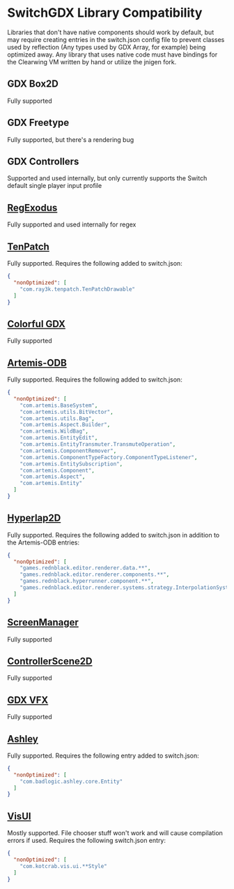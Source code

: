 # SwitchGDX Library Compatibility
Libraries that don't have native components should work by default, but may require creating entries in the switch.json config
file to prevent classes used by reflection (Any types used by GDX Array, for example) being optimized away. Any library that uses
native code must have bindings for the Clearwing VM written by hand or utilize the jnigen fork. 

## GDX Box2D
Fully supported

## GDX Freetype
Fully supported, but there's a rendering bug

## GDX Controllers
Supported and used internally, but only currently supports the Switch default single player input profile

## [RegExodus](https://github.com/tommyettinger/RegExodus)
Fully supported and used internally for regex

## [TenPatch](https://github.com/raeleus/TenPatch)
Fully supported. Requires the following added to switch.json:
```json
{
  "nonOptimized": [
    "com.ray3k.tenpatch.TenPatchDrawable"
  ]
}
```

## [Colorful GDX](https://github.com/tommyettinger/colorful-gdx)
Fully supported

## [Artemis-ODB](https://github.com/junkdog/artemis-odb)
Fully supported. Requires the following added to switch.json:
```json
{
  "nonOptimized": [
    "com.artemis.BaseSystem",
    "com.artemis.utils.BitVector",
    "com.artemis.utils.Bag",
    "com.artemis.Aspect.Builder",
    "com.artemis.WildBag",
    "com.artemis.EntityEdit",
    "com.artemis.EntityTransmuter.TransmuteOperation",
    "com.artemis.ComponentRemover",
    "com.artemis.ComponentTypeFactory.ComponentTypeListener",
    "com.artemis.EntitySubscription",
    "com.artemis.Component",
    "com.artemis.Aspect",
    "com.artemis.Entity"
  ]
}
```

## [Hyperlap2D](https://github.com/rednblackgames/HyperLap2D)
Fully supported. Requires the following added to switch.json in addition to the Artemis-ODB entries:
```json
{
  "nonOptimized": [
    "games.rednblack.editor.renderer.data.**",
    "games.rednblack.editor.renderer.components.**",
    "games.rednblack.hyperrunner.component.**",
    "games.rednblack.editor.renderer.systems.strategy.InterpolationSystem"
  ]
}
```

## [ScreenManager](https://github.com/crykn/libgdx-screenmanager)
Fully supported

## [ControllerScene2D](https://github.com/MrStahlfelge/gdx-controllerutils/wiki/Button-operable-Scene2d)
Fully supported

## [GDX VFX](https://github.com/crashinvaders/gdx-vfx)
Fully supported

## [Ashley](https://github.com/libgdx/ashley)
Fully supported. Requires the following entry added to switch.json:
```json
{
  "nonOptimized": [
    "com.badlogic.ashley.core.Entity"
  ]
}
```

## [VisUI](https://github.com/kotcrab/vis-ui)
Mostly supported. File chooser stuff won't work and will cause compilation errors if used. Requires
the following switch.json entry:
```json
{
  "nonOptimized": [
    "com.kotcrab.vis.ui.**Style"
  ]
}
```
